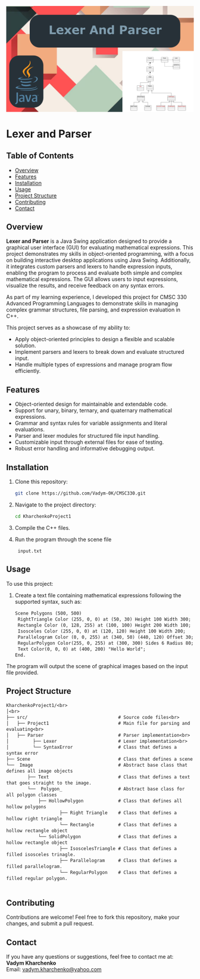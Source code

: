 <p align="center">
<img alt="image" src="project-1.png"/>
</p>

# Lexer and Parser

## Table of Contents
- [Overview](#overview)
- [Features](#features)
- [Installation](#installation)
- [Usage](#usage)
- [Project Structure](#project-structure)
- [Contributing](#contributing)
- [Contact](#contact)

## Overview
**Lexer and Parser** is a Java Swing application designed to provide a graphical user interface (GUI) for evaluating mathematical expressions. This project demonstrates my skills in object-oriented programming, with a focus on building interactive desktop applications using Java Swing. Additionally, it integrates custom parsers and lexers to handle expression inputs, enabling the program to process and evaluate both simple and complex mathematical expressions. The GUI allows users to input expressions, visualize the results, and receive feedback on any syntax errors.

As part of my learning experience, I developed this project for CMSC 330 Advanced Programming Languages to demonstrate skills in managing complex grammar structures, file parsing, and expression evaluation in C++. 

This project serves as a showcase of my ability to:
- Apply object-oriented principles to design a flexible and scalable solution.
- Implement parsers and lexers to break down and evaluate structured input.
- Handle multiple types of expressions and manage program flow efficiently.

## Features
- Object-oriented design for maintainable and extendable code.
- Support for unary, binary, ternary, and quaternary mathematical expressions.
- Grammar and syntax rules for variable assignments and literal evaluations.
- Parser and lexer modules for structured file input handling.
- Customizable input through external files for ease of testing.
- Robust error handling and informative debugging output.

## Installation
1. Clone this repository:
    ```bash
    git clone https://github.com/Vadym-0K/CMSC330.git
    ```
2. Navigate to the project directory:
    ```bash
    cd KharchenkoProject1
    ```
3. Compile the C++ files.

4. Run the program through the scene file
    ```
     input.txt
    ```

## Usage
To use this project:
1. Create a text file containing mathematical expressions following the supported syntax, such as:
    ```
    Scene Polygons (500, 500)
     RightTriangle Color (255, 0, 0) at (50, 30) Height 100 Width 300;
     Rectangle Color (0, 128, 255) at (100, 100) Height 200 Width 100;
     Isosceles Color (255, 0, 0) at (120, 120) Height 100 Width 200;
     Parallelogram Color (0, 0, 255) at (340, 50) (440, 120) Offset 30;
     RegularPolygon Color(255, 0, 255) at (300, 300) Sides 6 Radius 80;
     Text Color(0, 0, 0) at (400, 200) "Hello World";
    End.
    ```

The program will output the scene of graphical images based on the input file provided.

## Project Structure

```
KharchenkoProject1/<br>
│<br>
├── src/                                  # Source code files<br>
│   ├── Project1                          # Main file for parsing and evaluating<br>
│   ├── Parser                            # Parser implementation<br>
│         ├── Lexer                       # Lexer implementation<br>
│         └── SyntaxError                 # Class that defines a syntax error
├── Scene                                 # Class that defines a scene
└──  Image                                # Abstract base class that defines all image objects
        ├── Text                          # Class that defines a text that goes straight to the image.
        └──  Polygon_                     # Abstract base class for all polygon classes
            ├── HollowPolygon             # Class that defines all hollow polygons
                    ├── Right Triangle    # Class that defines a hollow right triangle
                    └── Rectangle         # Class that defines a hollow rectangle object
            └── SolidPolygon              # Class that defines a hollow rectangle object
                    ├── IsoscelesTriangle # Class that defines a filled isosceles trinagle.
                    ├── Parallelogram     # Class that defines a filled parallelogram.
                    └── RegularPolygon    # Class that defines a filled regular polygon.
      
```

## Contributing
Contributions are welcome! Feel free to fork this repository, make your changes, and submit a pull request.


## Contact
If you have any questions or suggestions, feel free to contact me at:  
**Vadym Kharchenko**  
Email: vadym.kharchenko@yahoo.com
